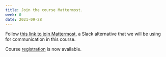 ```yaml
---
title: Join the course Mattermost.
week: 0
date: 2021-09-28
---
```

Follow [this link to join Mattermost](https://mattermost.cs.washington.edu/signup_user_complete/?id=s9ri99xbcpbyuk6c1iruychp8y),
 a Slack alternative that we will be using for communication in this course.

Course [registration](https://sdb.admin.uw.edu/timeschd/UWNetID/sln.asp?QTRYR=AUT+2021&SLN=23853) is now available.

